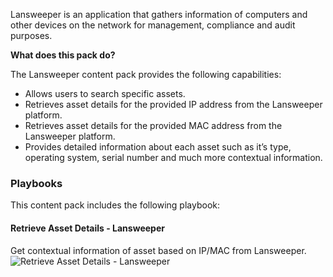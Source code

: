 Lansweeper is an application that gathers information of computers and other devices on the network for management, compliance and audit purposes.


**What does this pack do?**

The Lansweeper content pack provides the following capabilities:
- Allows users to search specific assets.
- Retrieves asset details for the provided IP address from the Lansweeper platform. 
- Retrieves asset details for the provided MAC address from the Lansweeper platform.
- Provides detailed information about each asset such as it’s type, operating system, serial number and much more contextual information.

### Playbooks

This content pack includes the following playbook:

#### Retrieve Asset Details - Lansweeper
Get contextual information of asset based on IP/MAC from Lansweeper.
![Retrieve Asset Details - Lansweeper](../../doc_files/Retrieve_Asset_Details_-_Lansweeper.png/n)